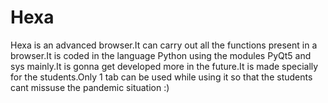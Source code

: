 # Hexa
Hexa is an advanced browser.It can carry out all the functions present in a browser.It is coded in the language Python using the modules PyQt5 and sys mainly.It is gonna get developed more in the future.It is made specially for the students.Only 1 tab can be used while using it so that the students cant missuse the pandemic situation :)
